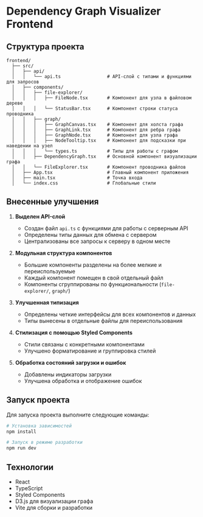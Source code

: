 # Dependency Graph Visualizer Frontend

## Структура проекта

```
frontend/
  ├── src/
  │   ├── api/
  │   │   └── api.ts                 # API-слой с типами и функциями для запросов
  │   ├── components/
  │   │   ├── file-explorer/
  │   │   │   ├── FileNode.tsx       # Компонент для узла в файловом дереве
  │   │   │   └── StatusBar.tsx      # Компонент строки статуса проводника
  │   │   ├── graph/
  │   │   │   ├── GraphCanvas.tsx    # Компонент для холста графа
  │   │   │   ├── GraphLink.tsx      # Компонент для ребра графа
  │   │   │   ├── GraphNode.tsx      # Компонент для узла графа
  │   │   │   ├── NodeTooltip.tsx    # Компонент для подсказки при наведении на узел
  │   │   │   └── types.ts           # Типы для работы с графом
  │   │   ├── DependencyGraph.tsx    # Основной компонент визуализации графа
  │   │   └── FileExplorer.tsx       # Компонент проводника файлов
  │   ├── App.tsx                    # Главный компонент приложения
  │   ├── main.tsx                   # Точка входа
  │   └── index.css                  # Глобальные стили
```

## Внесенные улучшения

1. **Выделен API-слой**
   - Создан файл `api.ts` с функциями для работы с серверным API
   - Определены типы данных для обмена с сервером
   - Централизованы все запросы к серверу в одном месте

2. **Модульная структура компонентов**
   - Большие компоненты разделены на более мелкие и переиспользуемые
   - Каждый компонент помещен в свой отдельный файл
   - Компоненты сгруппированы по функциональности (`file-explorer/`, `graph/`)

3. **Улучшенная типизация**
   - Определены четкие интерфейсы для всех компонентов и данных
   - Типы вынесены в отдельные файлы для переиспользования

4. **Стилизация с помощью Styled Components**
   - Стили связаны с конкретными компонентами
   - Улучшено форматирование и группировка стилей

5. **Обработка состояний загрузки и ошибок**
   - Добавлены индикаторы загрузки
   - Улучшена обработка и отображение ошибок

## Запуск проекта

Для запуска проекта выполните следующие команды:

```bash
# Установка зависимостей
npm install

# Запуск в режиме разработки
npm run dev
```

## Технологии

- React
- TypeScript
- Styled Components
- D3.js для визуализации графа
- Vite для сборки и разработки
